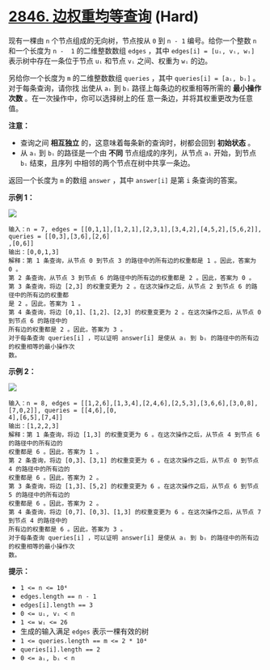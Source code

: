 # [2846. 边权重均等查询][link] (Hard)

[link]: https://leetcode.cn/problems/minimum-edge-weight-equilibrium-queries-in-a-tree/

现有一棵由 `n` 个节点组成的无向树，节点按从 `0` 到 `n - 1` 编号。给你一个整数 `n` 和一个长度为 `n - 
1` 的二维整数数组 `edges` ，其中 `edges[i] = [uᵢ, vᵢ, wᵢ]` 表示树中存在一条位于节点 `uᵢ` 和节点 `vᵢ`
之间、权重为 `wᵢ` 的边。

另给你一个长度为 `m` 的二维整数数组 `queries` ，其中 `queries[i] = [aᵢ, bᵢ]` 。对于每条查询，请你找
出使从 `aᵢ` 到 `bᵢ` 路径上每条边的权重相等所需的 **最小操作次数** 。在一次操作中，你可以选择树上的任
意一条边，并将其权重更改为任意值。

**注意：**

- 查询之间 **相互独立** 的，这意味着每条新的查询时，树都会回到 **初始状态** 。
- 从 `aᵢ` 到 `bᵢ` 的路径是一个由 **不同** 节点组成的序列，从节点 `aᵢ` 开始，到节点 `bᵢ` 结束，且序列
中相邻的两个节点在树中共享一条边。

返回一个长度为 `m` 的数组 `answer` ，其中 `answer[i]` 是第 `i` 条查询的答案。

**示例 1：**

![](https://assets.leetcode.com/uploads/2023/08/11/graph-6-1.png)

```
输入：n = 7, edges = [[0,1,1],[1,2,1],[2,3,1],[3,4,2],[4,5,2],[5,6,2]], queries = [[0,3],[3,6],[2,6]
,[0,6]]
输出：[0,0,1,3]
解释：第 1 条查询，从节点 0 到节点 3 的路径中的所有边的权重都是 1 。因此，答案为 0 。
第 2 条查询，从节点 3 到节点 6 的路径中的所有边的权重都是 2 。因此，答案为 0 。
第 3 条查询，将边 [2,3] 的权重变更为 2 。在这次操作之后，从节点 2 到节点 6 的路径中的所有边的权重都
是 2 。因此，答案为 1 。
第 4 条查询，将边 [0,1]、[1,2]、[2,3] 的权重变更为 2 。在这次操作之后，从节点 0 到节点 6 的路径中的
所有边的权重都是 2 。因此，答案为 3 。
对于每条查询 queries[i] ，可以证明 answer[i] 是使从 aᵢ 到 bᵢ 的路径中的所有边的权重相等的最小操作次
数。
```

**示例 2：**

![](https://assets.leetcode.com/uploads/2023/08/11/graph-9-1.png)

```
输入：n = 8, edges = [[1,2,6],[1,3,4],[2,4,6],[2,5,3],[3,6,6],[3,0,8],[7,0,2]], queries = [[4,6],[0,
4],[6,5],[7,4]]
输出：[1,2,2,3]
解释：第 1 条查询，将边 [1,3] 的权重变更为 6 。在这次操作之后，从节点 4 到节点 6 的路径中的所有边的
权重都是 6 。因此，答案为 1 。
第 2 条查询，将边 [0,3]、[3,1] 的权重变更为 6 。在这次操作之后，从节点 0 到节点 4 的路径中的所有边的
权重都是 6 。因此，答案为 2 。
第 3 条查询，将边 [1,3]、[5,2] 的权重变更为 6 。在这次操作之后，从节点 6 到节点 5 的路径中的所有边的
权重都是 6 。因此，答案为 2 。
第 4 条查询，将边 [0,7]、[0,3]、[1,3] 的权重变更为 6 。在这次操作之后，从节点 7 到节点 4 的路径中的
所有边的权重都是 6 。因此，答案为 3 。
对于每条查询 queries[i] ，可以证明 answer[i] 是使从 aᵢ 到 bᵢ 的路径中的所有边的权重相等的最小操作次
数。
```

**提示：**

- `1 <= n <= 10⁴`
- `edges.length == n - 1`
- `edges[i].length == 3`
- `0 <= uᵢ, vᵢ < n`
- `1 <= wᵢ <= 26`
- 生成的输入满足 `edges` 表示一棵有效的树
- `1 <= queries.length == m <= 2 * 10⁴`
- `queries[i].length == 2`
- `0 <= aᵢ, bᵢ < n`
